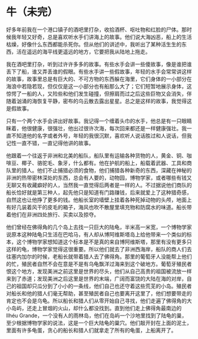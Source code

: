 # 牛（未完）

好多年前我在一个港口镇子的酒吧里打杂，收拾酒杯、呕吐物和红脸的尸体。那时候我年轻又好奇，总是喜欢听水手们讲海上的故事。他们说大海凶恶，船上的生活枯燥，好像什么东西都能杀死你。但从他们的讲述中，我听出了某种活生生的东西，活在遥远的海平线更遥远的地方，它要把我从陆地上拖走。

我在酒吧里打杂，听到过许许多多的故事。有些水手会讲一些傻故事，像是谁把谁丢下了船，谁又弄丢谁的假眼。有些水手讲一些假故事，年轻的水手会常常讲这样的故事，故事里总是有巨大的、不可方物的东西躲在海里，它们身体的一小部分在海浪中若隐若现，但仅仅是这一小部分也有船那么大了；它们短暂地展示身体，这惊愕了一船的人，又险些和他们发生碰撞，但擦肩而过之后这些巨物又会消失，伴随着汹涌的海恢复平静，密布的乌云散去露出星星。总之是这样的故事，我觉得这是假故事。

只有一个两个水手会讲出好故事。我记得一个缠着头巾的水手，他总是有一只眼睛眯着，他很健康，很强壮，他出过很许次海，每次回来都还是一样健康强壮。我一直不知道他的名字或者外号，年轻的我很沉默，喜欢听人说话胜过和人说话，但我记性一直不错，一直记得他讲的故事。

他跟着一个往返于非洲和北美的船队，船队里有运输各种货物的人，黄金、铜、咖啡豆、椰子、骆驼毛、象牙，什么都有。他在护航的船上，船载着武器、工具和商队里的猎人。他们不止捕猎必须的食物，他们捕猎各种新奇的东西，深藏在神秘的非洲的热带密林深处的东西，总会有人要的，动物园，博物学家，或者哪些有钱又无聊又有收藏癖好的人，当然我一直觉得后两者是一样的人。不过据说他们商队的船长恰好就是第三种人，起先他只是知道有门路赚钱，后来就爱上了这种猎奇感，自然这也让他挣了更多的钱。他船长室的墙壁上挂着各种死掉动物的头颅，地面上有好几装着风干的皮毛的箱子，海风也吹不散屋里填充物和防腐水的味道。船长带着他们在非洲四处旅行、买卖以及掠夺。

他们曾经在佛得角的几个岛上去找一只巨大的陆龟，半米高一米宽，一个博物学家说原本这种陆龟只生活在巴哈马，有人却从博阿维斯塔岛上给他带来一个类似的标本，这个博物学家想知道这个标本是不是真的来自博阿维斯塔，那里有没有更多只这样的龟，博物学家觉得这很重要。所以他们就去了非洲西海岸，船队的商人们去往塞内加尔的时候，老船长就带着猎人去了佛得角。那里的葡萄牙人没能帮上他们的忙，殖民者自然不会在意是不是有乌龟飘洋过海来到这个破地方。葡萄牙殖民者恨这个地方，发现美洲之前这里是世界的尽头，他们从自己高贵的祖国被流放一样来到了赤道；发现美洲之后这里是世界的末端，广阔而富饶的大陆在海的对岸，自己的祖国却只瓜分到了小小的一条线，他们自己也还守着这些荒芜的小岛。殖民者对船长和他的猎人们毫无帮助，甚至殖民者自己也要离开这里了，他们想要带走的肯定也不会是乌龟。所以船长和猎人们从零开始自己寻找，他们走遍了佛得角的大小岛屿，还走上冒烟的火山，却什么都没找到。直到他们走上佛得角最南边的Ilhéu Grande，一个没有人的雨林岛，他们在岛屿一个沙地里找到了陆龟的巢，至少根据博物学家的说法，这是一个巨大陆龟的巢穴。他们敲开封在上面的泥土，里面有许多龟蛋，贪心的船长和猎人们就拿走了所有的龟蛋，上船离开了。
